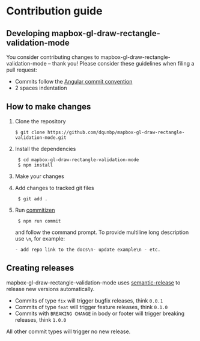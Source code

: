 # Contribution guide

## Developing mapbox-gl-draw-rectangle-validation-mode

You consider contributing changes to mapbox-gl-draw-rectangle-validation-mode – thank you!
Please consider these guidelines when filing a pull request:

- Commits follow the [Angular commit convention](https://github.com/angular/angular.js/blob/master/DEVELOPERS.md#-git-commit-guidelines)
- 2 spaces indentation

## How to make changes

1.  Clone the repository

        $ git clone https://github.com/dqunbp/mapbox-gl-draw-rectangle-validation-mode.git

2.  Install the dependencies

         $ cd mapbox-gl-draw-rectangle-validation-mode
         $ npm install

3.  Make your changes

4.  Add changes to tracked git files

         $ git add .

5.  Run [commitizen](http://commitizen.github.io/cz-cli/)

         $ npm run commit

    and follow the command prompt.
    To provide multiline long description use `\n`, for example:

    `- add repo link to the docs\n- update example\n - etc.`

## Creating releases

mapbox-gl-draw-rectangle-validation-mode uses [semantic-release](https://github.com/semantic-release/semantic-release)
to release new versions automatically.

- Commits of type `fix` will trigger bugfix releases, think `0.0.1`
- Commits of type `feat` will trigger feature releases, think `0.1.0`
- Commits with `BREAKING CHANGE` in body or footer will trigger breaking releases, think `1.0.0`

All other commit types will trigger no new release.
